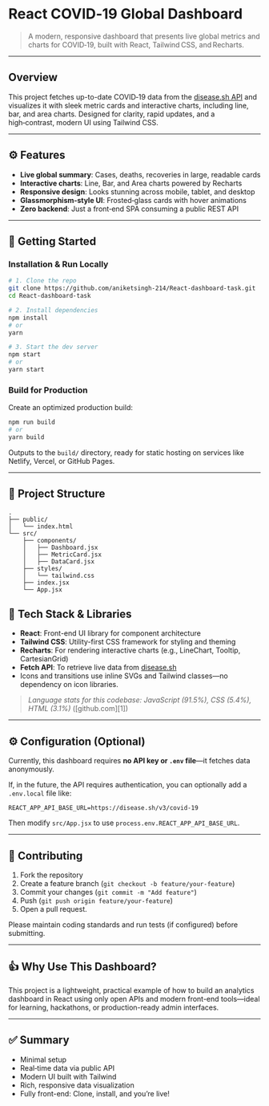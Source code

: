 # React COVID‑19 Global Dashboard

> A modern, responsive dashboard that presents live global metrics and charts for COVID‑19, built with React, Tailwind CSS, and Recharts.

---

## Overview

This project fetches up-to-date COVID‑19 data from the [disease.sh API](https://disease.sh/) and visualizes it with sleek metric cards and interactive charts, including line, bar, and area charts. Designed for clarity, rapid updates, and a high‑contrast, modern UI using Tailwind CSS.

---

## ⚙️ Features

- **Live global summary**: Cases, deaths, recoveries in large, readable cards
- **Interactive charts**: Line, Bar, and Area charts powered by Recharts
- **Responsive design**: Looks stunning across mobile, tablet, and desktop
- **Glassmorphism‑style UI**: Frosted‑glass cards with hover animations
- **Zero backend**: Just a front‑end SPA consuming a public REST API

---

## 🚀 Getting Started

### Installation & Run Locally

```bash
# 1. Clone the repo
git clone https://github.com/aniketsingh-214/React-dashboard-task.git
cd React-dashboard-task

# 2. Install dependencies
npm install
# or
yarn

# 3. Start the dev server
npm start
# or
yarn start
````

### Build for Production

Create an optimized production build:

```bash
npm run build
# or
yarn build
```

Outputs to the `build/` directory, ready for static hosting on services like Netlify, Vercel, or GitHub Pages.

---

## 🧩 Project Structure

```
.
├── public/
│   └── index.html
└── src/
    ├── components/
    │   ├── Dashboard.jsx
    │   ├── MetricCard.jsx
    │   ├── DataCard.jsx  
    ├── styles/
    │   └── tailwind.css
    ├── index.jsx
    └── App.jsx
```

## 🧪 Tech Stack & Libraries

* **React**: Front-end UI library for component architecture
* **Tailwind CSS**: Utility-first CSS framework for styling and theming
* **Recharts**: For rendering interactive charts (e.g., LineChart, Tooltip, CartesianGrid)
* **Fetch API**: To retrieve live data from [disease.sh](https://disease.sh/)
* Icons and transitions use inline SVGs and Tailwind classes—no dependency on icon libraries.

> *Language stats for this codebase: JavaScript (91.5%), CSS (5.4%), HTML (3.1%)* ([github.com][1])

---

## ⚙️ Configuration (Optional)

Currently, this dashboard requires **no API key or `.env` file**—it fetches data anonymously.

If, in the future, the API requires authentication, you can optionally add a `.env.local` file like:

```env
REACT_APP_API_BASE_URL=https://disease.sh/v3/covid-19
```

Then modify `src/App.jsx` to use `process.env.REACT_APP_API_BASE_URL`.

---


## 📝 Contributing

1. Fork the repository
2. Create a feature branch (`git checkout -b feature/your-feature`)
3. Commit your changes (`git commit -m "Add feature"`)
4. Push (`git push origin feature/your-feature`)
5. Open a pull request.

Please maintain coding standards and run tests (if configured) before submitting.

---

## 👍 Why Use This Dashboard?

This project is a lightweight, practical example of how to build an analytics dashboard in React using only open APIs and modern front-end tools—ideal for learning, hackathons, or production-ready admin interfaces.

---

## ✅ Summary

* Minimal setup
* Real‑time data via public API
* Modern UI built with Tailwind
* Rich, responsive data visualization
* Fully front-end: Clone, install, and you’re live!

